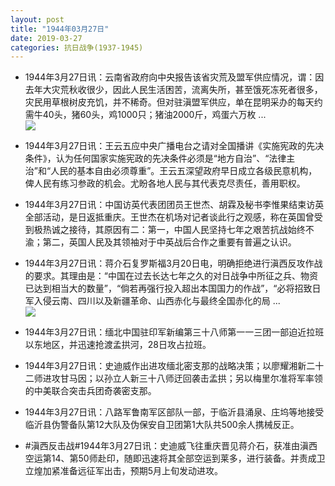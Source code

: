```yaml
---
layout: post
title: "1944年03月27日"
date: 2019-03-27
categories: 抗日战争(1937-1945)
---
```


<meta name="referrer" content="no-referrer" />

- 1944年3月27日讯：云南省政府向中央报告该省灾荒及盟军供应情况，谓：因去年大灾荒秋收很少，因此人民生活困苦，流离失所，甚至饿死冻死者很多，灾民用草根树皮充饥，并不稀奇。但对驻滇盟军供应，单在昆明采办的每天约需牛40头，猪60头，鸡1000只；猪油2000斤，鸡蛋六万枚 ... <br/><img src="https://wx2.sinaimg.cn/large/aca367d8ly1g1hniy0146j20c809zwel.jpg" />

- 1944年3月27日讯：王云五应中央广播电台之请对全国播讲《实施宪政的先决条件》，认为任何国家实施宪政的先决条件必须是“地方自治”、“法律主治”和“人民的基本自由必须尊重”。王云五深望政府早日成立各级民意机构，俾人民有练习参政的机会。尤盼各地人民与其代表克尽责任，善用职权。 

- 1944年3月27日讯：中国访英代表团团员王世杰、胡霖及秘书李惟果结束访英全部活动，是日返抵重庆。王世杰在机场对记者谈此行之观感，称在英国曾受到极热诚之接待，其原因有二：第一，中国人民坚持七年之艰苦抗战始终不渝；第二，英国人民及其领袖对于中英战后合作之重要有普遍之认识。 

- 1944年3月27日讯：蒋介石复罗斯福3月20日电，明确拒绝进行滇西反攻作战的要求。其理由是：“中国在过去长达七年之久的对日战争中所征之兵、物资已达到相当大的数量”，“倘若再强行投入超出本国国力的作战”，“必将招致日军入侵云南、四川以及新疆革命、山西赤化与最终全国赤化的局 ... <br/><img src="https://wx3.sinaimg.cn/large/aca367d8ly1g1h9m2rjrqj20c80bx3ym.jpg" />

- 1944年3月27日讯：缅北中国驻印军新编第三十八师第一一三团一部迫近拉班以东地区，并迅速抢渡孟拱河，28日攻占拉班。 

- 1944年3月27日讯：史迪威作出进攻缅北密支那的战略决策；以廖耀湘新二十二师进攻甘马因；以孙立人新三十八师迂回袭击孟拱；另以梅里尔准将军率领的中美联合突击兵团奇袭密支那。 

- 1944年3月27日讯：八路军鲁南军区部队一部，于临沂县涌泉、庄坞等地接受临沂县伪警备队第12大队及伪保安自卫团第1大队共500余人携械反正。 

- #滇西反击战#1944年3月27日讯：史迪威飞往重庆晋见蒋介石，获准由滇西空运第14、第50师赴印，随即迅速将其全部空运到莱多，进行装备。并责成卫立煌加紧准备远征军出击，预期5月上旬发动进攻。 


